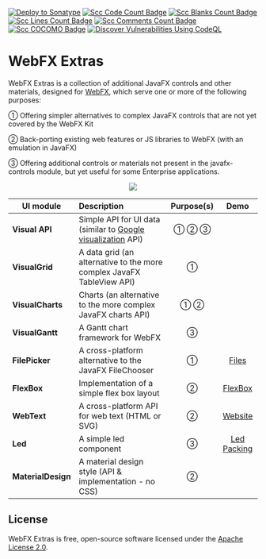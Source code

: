 [![Deploy to Sonatype](https://github.com/webfx-project/webfx-extras/actions/workflows/build-and-deploy-to-sonatype.yml/badge.svg)](https://github.com/modalityone/modality/actions/workflows/deploy-to-sonatype.yml)
[![Scc Code Count Badge](https://sloc.xyz/github/webfx-project/webfx-extras/?category=code)](https://github.com/webfx-project/webfx-extras/)
[![Scc Blanks Count Badge](https://sloc.xyz/github/webfx-project/webfx-extras/?category=blanks)](https://github.com/webfx-project/webfx-extras/)
[![Scc Lines Count Badge](https://sloc.xyz/github/webfx-project/webfx-extras/?category=lines)](https://github.com/modalityone/modality/)
[![Scc Comments Count Badge](https://sloc.xyz/github/webfx-project/webfx-extras/?category=comments)](https://github.com/modalityone/modality/)
[![Scc COCOMO Badge](https://sloc.xyz/github/webfx-project/webfx-extras/?category=cocomo)](https://github.com/modalityone/modality/)
[![Discover Vulnerabilities Using CodeQL](https://github.com/webfx-project/webfx-extras/actions/workflows/discover-vulnerabilities.yml/badge.svg)](https://github.com/modalityone/modality/actions/workflows/discover-vulnerabilities.yml)

# WebFX Extras

WebFX Extras is a collection of additional JavaFX controls and other materials, designed for [WebFX](https://github.com/webfx-project/webfx), which serve one or more of the following purposes:

① Offering simpler alternatives to complex JavaFX controls that are not yet covered by the WebFX Kit

② Back-porting existing web features or JS libraries to WebFX (with an emulation in JavaFX)   

③ Offering additional controls or materials not present in the javafx-controls module, but yet useful for some Enterprise applications.

<div align="center">
    <picture>
      <source media="(prefers-color-scheme: dark)" srcset="https://docs.webfx.dev/webfx-readmes/webfx-extras-dark.svg">
      <img src="https://docs.webfx.dev/webfx-readmes/webfx-extras-light.svg" />
    </picture>

| UI module          | Description                                                                                                                    | Purpose(s) |                    Demo                     |
|--------------------|:-------------------------------------------------------------------------------------------------------------------------------|:----------:|:-------------------------------------------:|
| **Visual API**     | Simple API for UI data (similar to [Google visualization](https://developers.google.com/chart/interactive/docs/reference) API) |   ① ② ③    |                                             |
| **VisualGrid**     | A data grid (an alternative to the more complex JavaFX TableView API)                                                          |     ①      |                                             |
| **VisualCharts**   | Charts (an alternative to the more complex JavaFX charts API)                                                                  |    ① ②     |                                             |
| **VisualGantt**    | A Gantt chart framework for WebFX                                                                                              |     ③      |                                             |
| **FilePicker**     | A cross-platform alternative to the JavaFX FileChooser                                                                         |     ①      |      [Files](https://files.webfx.dev)       |                                                               | 
| **FlexBox**        | Implementation of a simple flex box layout                                                                                     |     ②      |    [FlexBox](https://flexbox.webfx.dev)     |                                                               | 
| **WebText**        | A cross-platform API for web text (HTML or SVG)                                                                                |     ②      |        [Website](https://webfx.dev)         |
| **Led**            | A simple led component                                                                                                         |     ③      | [Led Packing](https://ledpacking.webfx.dev) |
| **MaterialDesign** | A material design style (API & implementation - no CSS)                                                                        |     ②      |                                             |

</div>

## License

WebFX Extras is free, open-source software licensed under the [Apache License 2.0](LICENSE).
